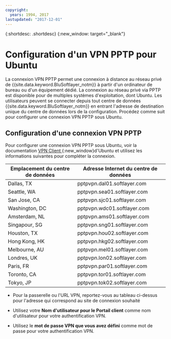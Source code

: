 ```yaml
---
copyright:
  years: 1994, 2017
lastupdated: "2017-12-01"
---
```


{:shortdesc: .shortdesc}
{:new_window: target="_blank"}

# Configuration d'un VPN PPTP pour Ubuntu

La connexion VPN PPTP permet une connexion à distance au réseau privé de {{site.data.keyword.BluSoftlayer_notm}} à partir d'un ordinateur de bureau ou d'un équipement dédié. La connexion au réseau privé via PPTP est disponible pour de multiples systèmes d'exploitation, dont Ubuntu. Les utilisateurs peuvent se connecter depuis tout centre de données {{site.data.keyword.BluSoftlayer_notm}} en entrant l'adresse de destination unique du centre de données lors de la configuration. Procédez comme suit pour configurer une connexion VPN PPTP sous Ubuntu.

## Configuration d'une connexion VPN PPTP

Pour configurer une connexion VPN PPTP sous Ubuntu, voir la documentation [VPN Client ](https://help.ubuntu.com/community/VPNClient){:new_window}d'Ubuntu et utilisez les informations suivantes pour compléter la connexion. 

|Emplacement du centre de données|Adresse Internet du centre de données|
|---|---|
|Dallas, TX|pptpvpn.dal01.softlayer.com|
|Seattle, WA|pptpvpn.sea01.softlayer.com|
|San Jose, CA|pptpvpn.sjc01.softlayer.com|
|Washington, DC|pptpvpn.wdc01.softlayer.com|
|Amsterdam, NL|pptpvpn.ams01.softlayer.com|
|Singapour, SG|pptpvpn.sng01.softlayer.com|
|Houston, TX|pptpvpn.hou02.softlayer.com|
|Hong Kong, HK|pptpvpn.hkg02.softlayer.com|
|Melbourne, AU|pptpvpn.mel01.softlayer.com|
|Londres, UK|pptpvpn.lon02.softlayer.com|
|Paris, FR|pptpvpn.par01.softlayer.com|
|Toronto, CA|pptpvpn.tor01.softlayer.com|
|Tokyo, JP|pptpvpn.tok02.softlayer.com|

* Pour la passerelle ou l'URL VPN, reportez-vous au tableau ci-dessus pour l'adresse qui correspond au site de connexion souhaité  

* Utilisez votre **Nom d'utilisateur pour le Portail client** comme nom d'utilisateur pour votre authentification VPN. 
* Utilisez le **mot de passe VPN que vous avez défini** comme mot de passe pour votre authentification VPN. 
